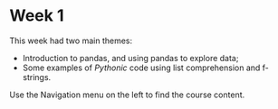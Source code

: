 # Week 1

This week had two main themes:
* Introduction to pandas, and using pandas to explore data;
* Some examples of *Pythonic* code using list comprehension and f-strings.

Use the Navigation menu on the left to find the course content.